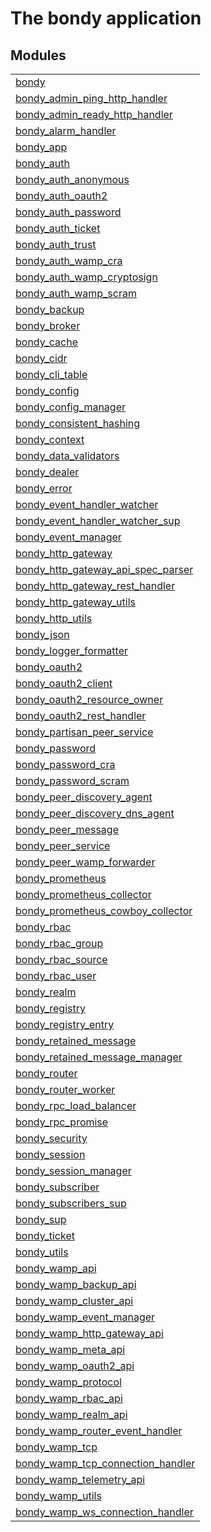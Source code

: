 

# The bondy application #


## Modules ##


<table width="100%" border="0" summary="list of modules">
<tr><td><a href="bondy.md" class="module">bondy</a></td></tr>
<tr><td><a href="bondy_admin_ping_http_handler.md" class="module">bondy_admin_ping_http_handler</a></td></tr>
<tr><td><a href="bondy_admin_ready_http_handler.md" class="module">bondy_admin_ready_http_handler</a></td></tr>
<tr><td><a href="bondy_alarm_handler.md" class="module">bondy_alarm_handler</a></td></tr>
<tr><td><a href="bondy_app.md" class="module">bondy_app</a></td></tr>
<tr><td><a href="bondy_auth.md" class="module">bondy_auth</a></td></tr>
<tr><td><a href="bondy_auth_anonymous.md" class="module">bondy_auth_anonymous</a></td></tr>
<tr><td><a href="bondy_auth_oauth2.md" class="module">bondy_auth_oauth2</a></td></tr>
<tr><td><a href="bondy_auth_password.md" class="module">bondy_auth_password</a></td></tr>
<tr><td><a href="bondy_auth_ticket.md" class="module">bondy_auth_ticket</a></td></tr>
<tr><td><a href="bondy_auth_trust.md" class="module">bondy_auth_trust</a></td></tr>
<tr><td><a href="bondy_auth_wamp_cra.md" class="module">bondy_auth_wamp_cra</a></td></tr>
<tr><td><a href="bondy_auth_wamp_cryptosign.md" class="module">bondy_auth_wamp_cryptosign</a></td></tr>
<tr><td><a href="bondy_auth_wamp_scram.md" class="module">bondy_auth_wamp_scram</a></td></tr>
<tr><td><a href="bondy_backup.md" class="module">bondy_backup</a></td></tr>
<tr><td><a href="bondy_broker.md" class="module">bondy_broker</a></td></tr>
<tr><td><a href="bondy_cache.md" class="module">bondy_cache</a></td></tr>
<tr><td><a href="bondy_cidr.md" class="module">bondy_cidr</a></td></tr>
<tr><td><a href="bondy_cli_table.md" class="module">bondy_cli_table</a></td></tr>
<tr><td><a href="bondy_config.md" class="module">bondy_config</a></td></tr>
<tr><td><a href="bondy_config_manager.md" class="module">bondy_config_manager</a></td></tr>
<tr><td><a href="bondy_consistent_hashing.md" class="module">bondy_consistent_hashing</a></td></tr>
<tr><td><a href="bondy_context.md" class="module">bondy_context</a></td></tr>
<tr><td><a href="bondy_data_validators.md" class="module">bondy_data_validators</a></td></tr>
<tr><td><a href="bondy_dealer.md" class="module">bondy_dealer</a></td></tr>
<tr><td><a href="bondy_error.md" class="module">bondy_error</a></td></tr>
<tr><td><a href="bondy_event_handler_watcher.md" class="module">bondy_event_handler_watcher</a></td></tr>
<tr><td><a href="bondy_event_handler_watcher_sup.md" class="module">bondy_event_handler_watcher_sup</a></td></tr>
<tr><td><a href="bondy_event_manager.md" class="module">bondy_event_manager</a></td></tr>
<tr><td><a href="bondy_http_gateway.md" class="module">bondy_http_gateway</a></td></tr>
<tr><td><a href="bondy_http_gateway_api_spec_parser.md" class="module">bondy_http_gateway_api_spec_parser</a></td></tr>
<tr><td><a href="bondy_http_gateway_rest_handler.md" class="module">bondy_http_gateway_rest_handler</a></td></tr>
<tr><td><a href="bondy_http_gateway_utils.md" class="module">bondy_http_gateway_utils</a></td></tr>
<tr><td><a href="bondy_http_utils.md" class="module">bondy_http_utils</a></td></tr>
<tr><td><a href="bondy_json.md" class="module">bondy_json</a></td></tr>
<tr><td><a href="bondy_logger_formatter.md" class="module">bondy_logger_formatter</a></td></tr>
<tr><td><a href="bondy_oauth2.md" class="module">bondy_oauth2</a></td></tr>
<tr><td><a href="bondy_oauth2_client.md" class="module">bondy_oauth2_client</a></td></tr>
<tr><td><a href="bondy_oauth2_resource_owner.md" class="module">bondy_oauth2_resource_owner</a></td></tr>
<tr><td><a href="bondy_oauth2_rest_handler.md" class="module">bondy_oauth2_rest_handler</a></td></tr>
<tr><td><a href="bondy_partisan_peer_service.md" class="module">bondy_partisan_peer_service</a></td></tr>
<tr><td><a href="bondy_password.md" class="module">bondy_password</a></td></tr>
<tr><td><a href="bondy_password_cra.md" class="module">bondy_password_cra</a></td></tr>
<tr><td><a href="bondy_password_scram.md" class="module">bondy_password_scram</a></td></tr>
<tr><td><a href="bondy_peer_discovery_agent.md" class="module">bondy_peer_discovery_agent</a></td></tr>
<tr><td><a href="bondy_peer_discovery_dns_agent.md" class="module">bondy_peer_discovery_dns_agent</a></td></tr>
<tr><td><a href="bondy_peer_message.md" class="module">bondy_peer_message</a></td></tr>
<tr><td><a href="bondy_peer_service.md" class="module">bondy_peer_service</a></td></tr>
<tr><td><a href="bondy_peer_wamp_forwarder.md" class="module">bondy_peer_wamp_forwarder</a></td></tr>
<tr><td><a href="bondy_prometheus.md" class="module">bondy_prometheus</a></td></tr>
<tr><td><a href="bondy_prometheus_collector.md" class="module">bondy_prometheus_collector</a></td></tr>
<tr><td><a href="bondy_prometheus_cowboy_collector.md" class="module">bondy_prometheus_cowboy_collector</a></td></tr>
<tr><td><a href="bondy_rbac.md" class="module">bondy_rbac</a></td></tr>
<tr><td><a href="bondy_rbac_group.md" class="module">bondy_rbac_group</a></td></tr>
<tr><td><a href="bondy_rbac_source.md" class="module">bondy_rbac_source</a></td></tr>
<tr><td><a href="bondy_rbac_user.md" class="module">bondy_rbac_user</a></td></tr>
<tr><td><a href="bondy_realm.md" class="module">bondy_realm</a></td></tr>
<tr><td><a href="bondy_registry.md" class="module">bondy_registry</a></td></tr>
<tr><td><a href="bondy_registry_entry.md" class="module">bondy_registry_entry</a></td></tr>
<tr><td><a href="bondy_retained_message.md" class="module">bondy_retained_message</a></td></tr>
<tr><td><a href="bondy_retained_message_manager.md" class="module">bondy_retained_message_manager</a></td></tr>
<tr><td><a href="bondy_router.md" class="module">bondy_router</a></td></tr>
<tr><td><a href="bondy_router_worker.md" class="module">bondy_router_worker</a></td></tr>
<tr><td><a href="bondy_rpc_load_balancer.md" class="module">bondy_rpc_load_balancer</a></td></tr>
<tr><td><a href="bondy_rpc_promise.md" class="module">bondy_rpc_promise</a></td></tr>
<tr><td><a href="bondy_security.md" class="module">bondy_security</a></td></tr>
<tr><td><a href="bondy_session.md" class="module">bondy_session</a></td></tr>
<tr><td><a href="bondy_session_manager.md" class="module">bondy_session_manager</a></td></tr>
<tr><td><a href="bondy_subscriber.md" class="module">bondy_subscriber</a></td></tr>
<tr><td><a href="bondy_subscribers_sup.md" class="module">bondy_subscribers_sup</a></td></tr>
<tr><td><a href="bondy_sup.md" class="module">bondy_sup</a></td></tr>
<tr><td><a href="bondy_ticket.md" class="module">bondy_ticket</a></td></tr>
<tr><td><a href="bondy_utils.md" class="module">bondy_utils</a></td></tr>
<tr><td><a href="bondy_wamp_api.md" class="module">bondy_wamp_api</a></td></tr>
<tr><td><a href="bondy_wamp_backup_api.md" class="module">bondy_wamp_backup_api</a></td></tr>
<tr><td><a href="bondy_wamp_cluster_api.md" class="module">bondy_wamp_cluster_api</a></td></tr>
<tr><td><a href="bondy_wamp_event_manager.md" class="module">bondy_wamp_event_manager</a></td></tr>
<tr><td><a href="bondy_wamp_http_gateway_api.md" class="module">bondy_wamp_http_gateway_api</a></td></tr>
<tr><td><a href="bondy_wamp_meta_api.md" class="module">bondy_wamp_meta_api</a></td></tr>
<tr><td><a href="bondy_wamp_oauth2_api.md" class="module">bondy_wamp_oauth2_api</a></td></tr>
<tr><td><a href="bondy_wamp_protocol.md" class="module">bondy_wamp_protocol</a></td></tr>
<tr><td><a href="bondy_wamp_rbac_api.md" class="module">bondy_wamp_rbac_api</a></td></tr>
<tr><td><a href="bondy_wamp_realm_api.md" class="module">bondy_wamp_realm_api</a></td></tr>
<tr><td><a href="bondy_wamp_router_event_handler.md" class="module">bondy_wamp_router_event_handler</a></td></tr>
<tr><td><a href="bondy_wamp_tcp.md" class="module">bondy_wamp_tcp</a></td></tr>
<tr><td><a href="bondy_wamp_tcp_connection_handler.md" class="module">bondy_wamp_tcp_connection_handler</a></td></tr>
<tr><td><a href="bondy_wamp_telemetry_api.md" class="module">bondy_wamp_telemetry_api</a></td></tr>
<tr><td><a href="bondy_wamp_utils.md" class="module">bondy_wamp_utils</a></td></tr>
<tr><td><a href="bondy_wamp_ws_connection_handler.md" class="module">bondy_wamp_ws_connection_handler</a></td></tr></table>

